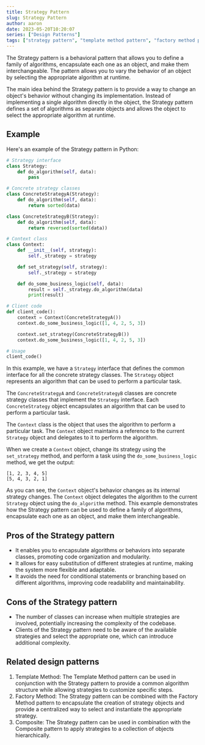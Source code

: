 ```yaml
---
title: Strategy Pattern
slug: Strategy Pattern
author: aaron
date: 2023-05-20T10:20:07
series: ["Design Patterns"]
tags: ["strategy pattern", "template method pattern", "factory method pattern", "composite pattern"]
---
```



The Strategy pattern is a behavioral pattern that allows you to define a family of algorithms, encapsulate each one as an object, and make them interchangeable. The pattern allows you to vary the behavior of an object by selecting the appropriate algorithm at runtime.

The main idea behind the Strategy pattern is to provide a way to change an object's behavior without changing its implementation. Instead of implementing a single algorithm directly in the object, the Strategy pattern defines a set of algorithms as separate objects and allows the object to select the appropriate algorithm at runtime.

## Example

Here's an example of the Strategy pattern in Python:

```python
# Strategy interface
class Strategy:
    def do_algorithm(self, data):
        pass

# Concrete strategy classes
class ConcreteStrategyA(Strategy):
    def do_algorithm(self, data):
        return sorted(data)

class ConcreteStrategyB(Strategy):
    def do_algorithm(self, data):
        return reversed(sorted(data))

# Context class
class Context:
    def __init__(self, strategy):
        self._strategy = strategy

    def set_strategy(self, strategy):
        self._strategy = strategy

    def do_some_business_logic(self, data):
        result = self._strategy.do_algorithm(data)
        print(result)

# Client code
def client_code():
    context = Context(ConcreteStrategyA())
    context.do_some_business_logic([1, 4, 2, 5, 3])

    context.set_strategy(ConcreteStrategyB())
    context.do_some_business_logic([1, 4, 2, 5, 3])

# Usage
client_code()
```

In this example, we have a `Strategy` interface that defines the common interface for all the concrete strategy classes. The `Strategy` object represents an algorithm that can be used to perform a particular task.

The `ConcreteStrategyA` and `ConcreteStrategyB` classes are concrete strategy classes that implement the `Strategy` interface. Each `ConcreteStrategy` object encapsulates an algorithm that can be used to perform a particular task.

The `Context` class is the object that uses the algorithm to perform a particular task. The `Context` object maintains a reference to the current `Strategy` object and delegates to it to perform the algorithm.

When we create a `Context` object, change its strategy using the `set_strategy` method, and perform a task using the `do_some_business_logic` method, we get the output:

```
[1, 2, 3, 4, 5]
[5, 4, 3, 2, 1]
```

As you can see, the `Context` object's behavior changes as its internal strategy changes. The `Context` object delegates the algorithm to the current `Strategy` object using the `do_algorithm` method. This example demonstrates how the Strategy pattern can be used to define a family of algorithms, encapsulate each one as an object, and make them interchangeable.

## Pros of the Strategy pattern

- It enables you to encapsulate algorithms or behaviors into separate classes, promoting code organization and modularity.
- It allows for easy substitution of different strategies at runtime, making the system more flexible and adaptable.
- It avoids the need for conditional statements or branching based on different algorithms, improving code readability and maintainability.

## Cons of the Strategy pattern

- The number of classes can increase when multiple strategies are involved, potentially increasing the complexity of the codebase.
- Clients of the Strategy pattern need to be aware of the available strategies and select the appropriate one, which can introduce additional complexity.

## Related design patterns

1. Template Method: The Template Method pattern can be used in conjunction with the Strategy pattern to provide a common algorithm structure while allowing strategies to customize specific steps.
2. Factory Method: The Strategy pattern can be combined with the Factory Method pattern to encapsulate the creation of strategy objects and provide a centralized way to select and instantiate the appropriate strategy.
3. Composite: The Strategy pattern can be used in combination with the Composite pattern to apply strategies to a collection of objects hierarchically.